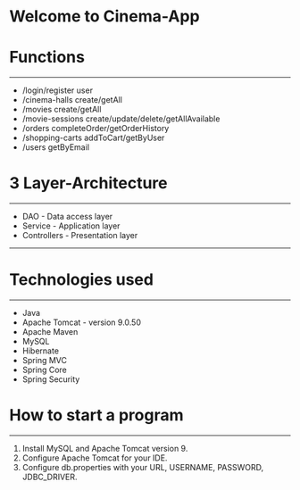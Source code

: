 # Welcome to Cinema-App

# Functions
___
* /login/register user
* /cinema-halls create/getAll
* /movies create/getAll
* /movie-sessions create/update/delete/getAllAvailable
* /orders completeOrder/getOrderHistory
* /shopping-carts addToCart/getByUser 
* /users getByEmail

# 3 Layer-Architecture
___
 * DAO - Data access layer
 * Service - Application layer
 * Controllers - Presentation layer

___
# Technologies used
____
* Java
* Apache Tomcat - version 9.0.50
* Apache Maven
* MySQL
* Hibernate
* Spring MVC
* Spring Core
* Spring Security

# How to start a program
_____

1. Install MySQL and Apache Tomcat version 9.
2. Configure Apache Tomcat for your IDE.
3. Configure db.properties with your URL, USERNAME, PASSWORD, JDBC_DRIVER.



